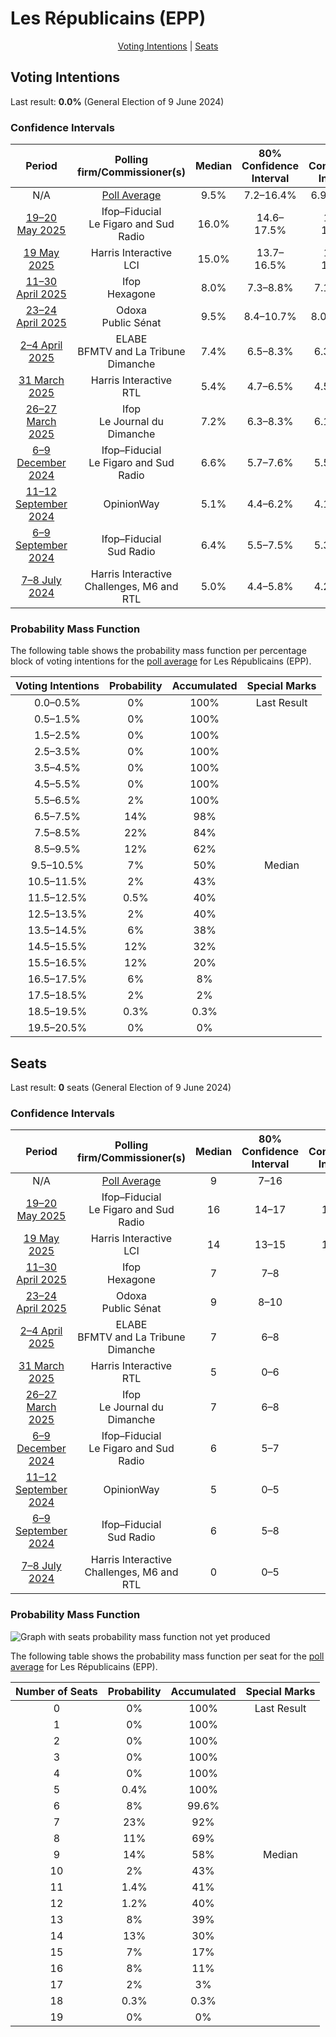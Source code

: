 # Les Républicains (EPP)

<p align="center"><a href="#voting-intentions">Voting Intentions</a> | <a href="#seats">Seats</a></p>

## Voting Intentions

Last result: **0.0%** (General Election of 9 June 2024)

### Confidence Intervals

| Period     | Polling firm/Commissioner(s) | Median | 80% Confidence Interval | 90% Confidence Interval | 95% Confidence Interval | 99% Confidence Interval |
|:----------:|:----------------:|:-----------:|:-----------------------:|:-----------------------:|:-----------------------:|:-----------------------:|
| N/A | [Poll Average](average.html) | 9.5% | 7.2–16.4% | 6.9–16.9% | 6.6–17.4% | 6.1–18.3% |
| [19–20 May 2025](2025-05-20-Ifop–Fiducial.html) | Ifop–Fiducial <br> Le Figaro and Sud Radio | 16.0% | 14.6–17.5% | 14.3–17.9% | 13.9–18.3% | 13.3–19.0% |
| [19 May 2025](2025-05-19-HarrisInteractive.html) | Harris Interactive <br> LCI | 15.0% | 13.7–16.5% | 13.3–16.9% | 13.0–17.3% | 12.4–18.0% |
| [11–30 April 2025](2025-04-30-Ifop.html) | Ifop <br> Hexagone | 8.0% | 7.3–8.8% | 7.1–9.0% | 6.9–9.2% | 6.6–9.6% |
| [23–24 April 2025](2025-04-24-Odoxa.html) | Odoxa <br> Public Sénat | 9.5% | 8.4–10.7% | 8.0–11.1% | 7.8–11.4% | 7.3–12.1% |
| [2–4 April 2025](2025-04-04-ELABE.html) | ELABE <br> BFMTV and La Tribune Dimanche | 7.4% | 6.5–8.3% | 6.3–8.6% | 6.1–8.8% | 5.7–9.3% |
| [31 March 2025](2025-03-31-HarrisInteractive.html) | Harris Interactive <br> RTL | 5.4% | 4.7–6.5% | 4.5–6.7% | 4.3–7.0% | 4.0–7.5% |
| [26–27 March 2025](2025-03-27-Ifop.html) | Ifop <br> Le Journal du Dimanche | 7.2% | 6.3–8.3% | 6.1–8.7% | 5.8–8.9% | 5.4–9.5% |
| [6–9 December 2024](2024-12-09-Ifop–Fiducial.html) | Ifop–Fiducial <br> Le Figaro and Sud Radio | 6.6% | 5.7–7.6% | 5.5–7.9% | 5.2–8.2% | 4.9–8.7% |
| [11–12 September 2024](2024-09-12-OpinionWay.html) | OpinionWay | 5.1% | 4.4–6.2% | 4.1–6.4% | 3.9–6.7% | 3.6–7.2% |
| [6–9 September 2024](2024-09-09-Ifop–Fiducial.html) | Ifop–Fiducial <br> Sud Radio | 6.4% | 5.5–7.5% | 5.3–7.8% | 5.1–8.0% | 4.7–8.6% |
| [7–8 July 2024](2024-07-08-HarrisInteractive.html) | Harris Interactive <br> Challenges, M6 and RTL | 5.0% | 4.4–5.8% | 4.2–6.0% | 4.0–6.2% | 3.8–6.6% |

### Probability Mass Function

The following table shows the probability mass function per percentage block of voting intentions for the [poll average](average.html) for Les Républicains (EPP).

| Voting Intentions | Probability | Accumulated | Special Marks |
|:-----------------:|:-----------:|:-----------:|:-------------:|
| 0.0–0.5% | 0% | 100% | Last Result |
| 0.5–1.5% | 0% | 100% |  |
| 1.5–2.5% | 0% | 100% |  |
| 2.5–3.5% | 0% | 100% |  |
| 3.5–4.5% | 0% | 100% |  |
| 4.5–5.5% | 0% | 100% |  |
| 5.5–6.5% | 2% | 100% |  |
| 6.5–7.5% | 14% | 98% |  |
| 7.5–8.5% | 22% | 84% |  |
| 8.5–9.5% | 12% | 62% |  |
| 9.5–10.5% | 7% | 50% | Median |
| 10.5–11.5% | 2% | 43% |  |
| 11.5–12.5% | 0.5% | 40% |  |
| 12.5–13.5% | 2% | 40% |  |
| 13.5–14.5% | 6% | 38% |  |
| 14.5–15.5% | 12% | 32% |  |
| 15.5–16.5% | 12% | 20% |  |
| 16.5–17.5% | 6% | 8% |  |
| 17.5–18.5% | 2% | 2% |  |
| 18.5–19.5% | 0.3% | 0.3% |  |
| 19.5–20.5% | 0% | 0% |  |


## Seats

Last result: **0** seats (General Election of 9 June 2024)

### Confidence Intervals

| Period     | Polling firm/Commissioner(s) | Median | 80% Confidence Interval | 90% Confidence Interval | 95% Confidence Interval | 99% Confidence Interval |
|:----------:|:----------------:|:------:|:-----------------------:|:-----------------------:|:-----------------------:|:-----------------------:|
| N/A | [Poll Average](average.html) | 9 | 7–16 | 6–16 | 6–17 | 6–17 |
| [19–20 May 2025](2025-05-20-Ifop–Fiducial.html) | Ifop–Fiducial <br> Le Figaro and Sud Radio | 16 | 14–17 | 14–17 | 14–17 | 13–18 |
| [19 May 2025](2025-05-19-HarrisInteractive.html) | Harris Interactive <br> LCI | 14 | 13–15 | 12–15 | 12–15 | 11–16 |
| [11–30 April 2025](2025-04-30-Ifop.html) | Ifop <br> Hexagone | 7 | 7–8 | 6–8 | 6–8 | 6–9 |
| [23–24 April 2025](2025-04-24-Odoxa.html) | Odoxa <br> Public Sénat | 9 | 8–10 | 8–11 | 7–11 | 7–12 |
| [2–4 April 2025](2025-04-04-ELABE.html) | ELABE <br> BFMTV and La Tribune Dimanche | 7 | 6–8 | 6–8 | 6–9 | 5–9 |
| [31 March 2025](2025-03-31-HarrisInteractive.html) | Harris Interactive <br> RTL | 5 | 0–6 | 0–6 | 0–6 | 0–7 |
| [26–27 March 2025](2025-03-27-Ifop.html) | Ifop <br> Le Journal du Dimanche | 7 | 6–8 | 5–8 | 5–8 | 5–9 |
| [6–9 December 2024](2024-12-09-Ifop–Fiducial.html) | Ifop–Fiducial <br> Le Figaro and Sud Radio | 6 | 5–7 | 5–8 | 5–8 | 0–8 |
| [11–12 September 2024](2024-09-12-OpinionWay.html) | OpinionWay | 5 | 0–5 | 0–5 | 0–6 | 0–6 |
| [6–9 September 2024](2024-09-09-Ifop–Fiducial.html) | Ifop–Fiducial <br> Sud Radio | 6 | 5–8 | 5–8 | 5–8 | 0–8 |
| [7–8 July 2024](2024-07-08-HarrisInteractive.html) | Harris Interactive <br> Challenges, M6 and RTL | 0 | 0–5 | 0–5 | 0–5 | 0–6 |

### Probability Mass Function

![Graph with seats probability mass function not yet produced](average-seats-pmf-lesrépublicainsepp.png "Seats Probability Mass Function")

The following table shows the probability mass function per seat for the [poll average](average.html) for Les Républicains (EPP).

| Number of Seats | Probability | Accumulated | Special Marks |
|:---------------:|:-----------:|:-----------:|:-------------:|
| 0 | 0% | 100% | Last Result |
| 1 | 0% | 100% |  |
| 2 | 0% | 100% |  |
| 3 | 0% | 100% |  |
| 4 | 0% | 100% |  |
| 5 | 0.4% | 100% |  |
| 6 | 8% | 99.6% |  |
| 7 | 23% | 92% |  |
| 8 | 11% | 69% |  |
| 9 | 14% | 58% | Median |
| 10 | 2% | 43% |  |
| 11 | 1.4% | 41% |  |
| 12 | 1.2% | 40% |  |
| 13 | 8% | 39% |  |
| 14 | 13% | 30% |  |
| 15 | 7% | 17% |  |
| 16 | 8% | 11% |  |
| 17 | 2% | 3% |  |
| 18 | 0.3% | 0.3% |  |
| 19 | 0% | 0% |  |


